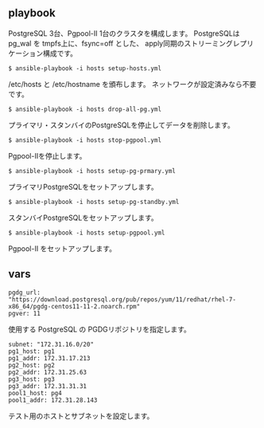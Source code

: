 
## playbook

PostgreSQL 3台、Pgpool-II 1台のクラスタを構成します。
PostgreSQLは pg_wal を tmpfs上に、fsync=off とした、
apply同期のストリーミングレプリケーション構成です。


    $ ansible-playbook -i hosts setup-hosts.yml

/etc/hosts と /etc/hostname を頒布します。
ネットワークが設定済みなら不要です。


    $ ansible-playbook -i hosts drop-all-pg.yml

プライマリ・スタンバイのPostgreSQLを停止してデータを削除します。


    $ ansible-playbook -i hosts stop-pgpool.yml

Pgpool-IIを停止します。


    $ ansible-playbook -i hosts setup-pg-prmary.yml

プライマリPostgreSQLをセットアップします。


    $ ansible-playbook -i hosts setup-pg-standby.yml

スタンバイPostgreSQLをセットアップします。


    $ ansible-playbook -i hosts setup-pgpool.yml

Pgpool-II をセットアップします。


## vars

    pgdg_url: "https://download.postgresql.org/pub/repos/yum/11/redhat/rhel-7-x86_64/pgdg-centos11-11-2.noarch.rpm"
    pgver: 11

使用する PostgreSQL の PGDGリポジトリを指定します。


    subnet: "172.31.16.0/20"
    pg1_host: pg1
    pg1_addr: 172.31.17.213
    pg2_host: pg2
    pg2_addr: 172.31.25.63
    pg3_host: pg3
    pg3_addr: 172.31.31.31
    pool1_host: pg4
    pool1_addr: 172.31.28.143

テスト用のホストとサブネットを設定します。

